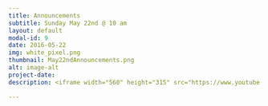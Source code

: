 ```yaml
---
title: Announcements
subtitle: Sunday May 22nd @ 10 am
layout: default
modal-id: 9
date: 2016-05-22
img: white_pixel.png
thumbnail: May22ndAnnouncements.png
alt: image-alt
project-date:
description: <iframe width="560" height="315" src="https://www.youtube.com/embed/3modkww-2zM" frameborder="0" allowfullscreen></iframe>

---
```


